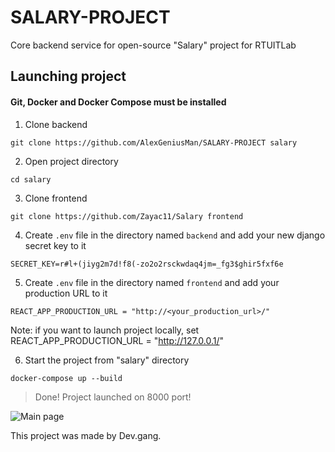 # SALARY-PROJECT
Core backend service for open-source "Salary" project for RTUITLab

## Launching project
#### Git, Docker and Docker Compose must be installed

1. Clone backend

`git clone https://github.com/AlexGeniusMan/SALARY-PROJECT salary`

2. Open project directory

`cd salary`

3. Clone frontend

`git clone https://github.com/Zayac11/Salary frontend`


4. Create `.env` file in the directory named `backend` and add your new django secret key to it

```
SECRET_KEY=r#l+(jiyg2m7d!f8(-zo2o2rsckwdaq4jm=_fg3$ghir5fxf6e
```

5. Create `.env` file in the directory named `frontend` and add your production URL to it

```
REACT_APP_PRODUCTION_URL = "http://<your_production_url>/"
```

Note: if you want to launch project locally, set REACT_APP_PRODUCTION_URL = "http://127.0.0.1/"

6. Start the project from "salary" directory

`docker-compose up --build`

> Done! Project launched on 8000 port!

![Main page](https://github.com/AlexGeniusMan/SALARY-PROJECT/blob/master/readme-images/main.png?raw=true)

This project was made by Dev.gang.
